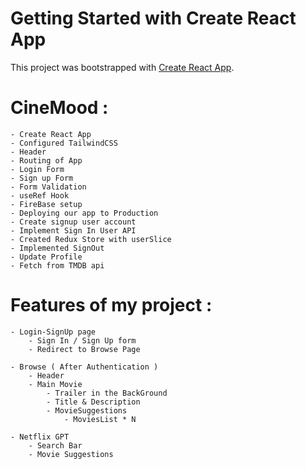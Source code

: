 # Getting Started with Create React App

This project was bootstrapped with [Create React App](https://github.com/facebook/create-react-app).

# CineMood :
    - Create React App
    - Configured TailwindCSS
    - Header
    - Routing of App
    - Login Form 
    - Sign up Form 
    - Form Validation
    - useRef Hook
    - FireBase setup
    - Deploying our app to Production
    - Create signup user account
    - Implement Sign In User API
    - Created Redux Store with userSlice
    - Implemented SignOut
    - Update Profile
    - Fetch from TMDB api

# Features of my project :

    - Login-SignUp page
        - Sign In / Sign Up form
        - Redirect to Browse Page

    - Browse ( After Authentication )
        - Header
        - Main Movie
            - Trailer in the BackGround
            - Title & Description
            - MovieSuggestions
                - MoviesList * N

    - Netflix GPT
        - Search Bar
        - Movie Suggestions
        